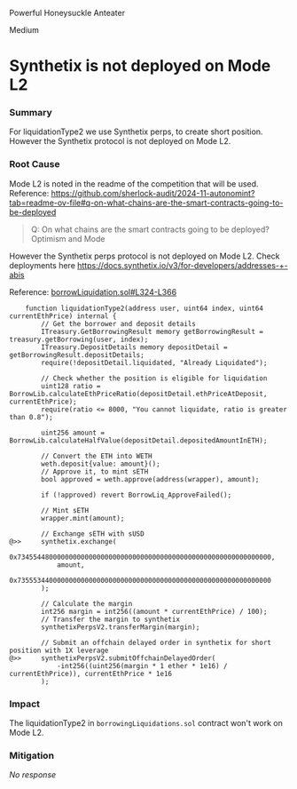 Powerful Honeysuckle Anteater

Medium

# Synthetix is not deployed on Mode L2

### Summary
For liquidationType2 we use Synthetix perps, to create short position. However the Synthetix protocol is not deployed on Mode L2.

### Root Cause

Mode L2 is noted in the readme of the competition that will be used.
Reference: https://github.com/sherlock-audit/2024-11-autonomint?tab=readme-ov-file#q-on-what-chains-are-the-smart-contracts-going-to-be-deployed
> Q: On what chains are the smart contracts going to be deployed?
Optimism and Mode

However the Synthetix perps protocol is not deployed on Mode L2. Check deployments here https://docs.synthetix.io/v3/for-developers/addresses-+-abis

Reference: [borrowLiquidation.sol#L324-L366](https://github.com/sherlock-audit/2024-11-autonomint/blob/0d324e04d4c0ca306e1ae4d4c65f0cb9d681751b/Blockchain/Blockchian/contracts/Core_logic/borrowLiquidation.sol#L324-L366)
```solidity
    function liquidationType2(address user, uint64 index, uint64 currentEthPrice) internal {
        // Get the borrower and deposit details
        ITreasury.GetBorrowingResult memory getBorrowingResult = treasury.getBorrowing(user, index);
        ITreasury.DepositDetails memory depositDetail = getBorrowingResult.depositDetails;
        require(!depositDetail.liquidated, "Already Liquidated");

        // Check whether the position is eligible for liquidation
        uint128 ratio = BorrowLib.calculateEthPriceRatio(depositDetail.ethPriceAtDeposit, currentEthPrice);
        require(ratio <= 8000, "You cannot liquidate, ratio is greater than 0.8");

        uint256 amount = BorrowLib.calculateHalfValue(depositDetail.depositedAmountInETH);

        // Convert the ETH into WETH
        weth.deposit{value: amount}();
        // Approve it, to mint sETH
        bool approved = weth.approve(address(wrapper), amount);

        if (!approved) revert BorrowLiq_ApproveFailed();

        // Mint sETH
        wrapper.mint(amount);

        // Exchange sETH with sUSD
@>>     synthetix.exchange(
            0x7345544800000000000000000000000000000000000000000000000000000000,
            amount,
            0x7355534400000000000000000000000000000000000000000000000000000000
        );

        // Calculate the margin
        int256 margin = int256((amount * currentEthPrice) / 100);
        // Transfer the margin to synthetix
        synthetixPerpsV2.transferMargin(margin);

        // Submit an offchain delayed order in synthetix for short position with 1X leverage
@>>     synthetixPerpsV2.submitOffchainDelayedOrder(
            -int256((uint256(margin * 1 ether * 1e16) / currentEthPrice)), currentEthPrice * 1e16
        );
```
### Impact
The liquidationType2 in `borrowingLiquidations.sol` contract won't work on Mode L2.

### Mitigation

_No response_